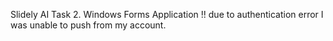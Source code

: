 Slidely AI Task 2. Windows Forms Application 
!! due to authentication error I was unable to push from my account.
